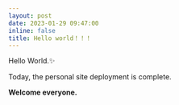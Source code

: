 ```yaml
---
layout: post
date: 2023-01-29 09:47:00
inline: false
title: Hello world！！！
---
```


Hello World.:sparkles:

Today, the personal site deployment is complete.

**Welcome everyone.**

